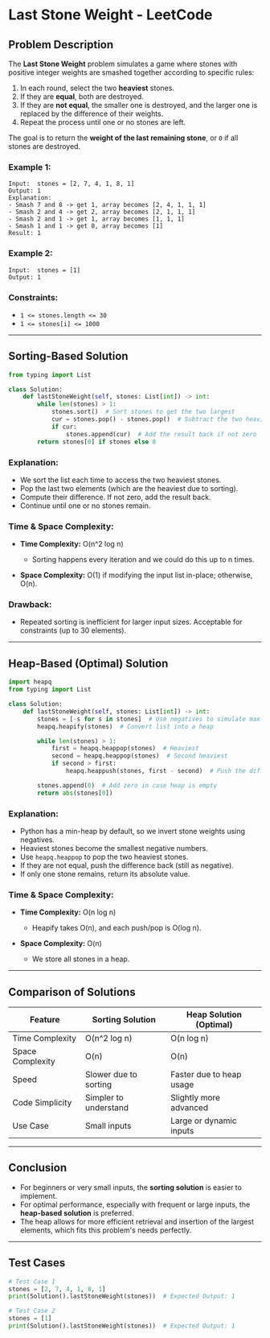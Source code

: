 # Last Stone Weight - LeetCode

## Problem Description

The **Last Stone Weight** problem simulates a game where stones with positive integer weights are smashed together according to specific rules:

1. In each round, select the two **heaviest** stones.
2. If they are **equal**, both are destroyed.
3. If they are **not equal**, the smaller one is destroyed, and the larger one is replaced by the difference of their weights.
4. Repeat the process until one or no stones are left.

The goal is to return the **weight of the last remaining stone**, or `0` if all stones are destroyed.

### Example 1:

```text
Input:  stones = [2, 7, 4, 1, 8, 1]
Output: 1
Explanation:
- Smash 7 and 8 -> get 1, array becomes [2, 4, 1, 1, 1]
- Smash 2 and 4 -> get 2, array becomes [2, 1, 1, 1]
- Smash 2 and 1 -> get 1, array becomes [1, 1, 1]
- Smash 1 and 1 -> get 0, array becomes [1]
Result: 1
```

### Example 2:

```text
Input:  stones = [1]
Output: 1
```

### Constraints:

* `1 <= stones.length <= 30`
* `1 <= stones[i] <= 1000`

---

## Sorting-Based Solution

```python
from typing import List

class Solution:
    def lastStoneWeight(self, stones: List[int]) -> int:
        while len(stones) > 1:
            stones.sort()  # Sort stones to get the two largest
            cur = stones.pop() - stones.pop()  # Subtract the two heaviest
            if cur:
                stones.append(cur)  # Add the result back if not zero
        return stones[0] if stones else 0
```

### Explanation:

* We sort the list each time to access the two heaviest stones.
* Pop the last two elements (which are the heaviest due to sorting).
* Compute their difference. If not zero, add the result back.
* Continue until one or no stones remain.

### Time & Space Complexity:

* **Time Complexity:** O(n^2 log n)

  * Sorting happens every iteration and we could do this up to n times.
* **Space Complexity:** O(1) if modifying the input list in-place; otherwise, O(n).

### Drawback:

* Repeated sorting is inefficient for larger input sizes. Acceptable for constraints (up to 30 elements).

---

## Heap-Based (Optimal) Solution

```python
import heapq
from typing import List

class Solution:
    def lastStoneWeight(self, stones: List[int]) -> int:
        stones = [-s for s in stones]  # Use negatives to simulate max-heap
        heapq.heapify(stones)  # Convert list into a heap

        while len(stones) > 1:
            first = heapq.heappop(stones)  # Heaviest
            second = heapq.heappop(stones)  # Second heaviest
            if second > first:
                heapq.heappush(stones, first - second)  # Push the difference back

        stones.append(0)  # Add zero in case heap is empty
        return abs(stones[0])
```

### Explanation:

* Python has a min-heap by default, so we invert stone weights using negatives.
* Heaviest stones become the smallest negative numbers.
* Use `heapq.heappop` to pop the two heaviest stones.
* If they are not equal, push the difference back (still as negative).
* If only one stone remains, return its absolute value.

### Time & Space Complexity:

* **Time Complexity:** O(n log n)

  * Heapify takes O(n), and each push/pop is O(log n).
* **Space Complexity:** O(n)

  * We store all stones in a heap.

---

## Comparison of Solutions

| Feature          | Sorting Solution      | Heap Solution (Optimal)  |
| ---------------- | --------------------- | ------------------------ |
| Time Complexity  | O(n^2 log n)          | O(n log n)               |
| Space Complexity | O(n)                  | O(n)                     |
| Speed            | Slower due to sorting | Faster due to heap usage |
| Code Simplicity  | Simpler to understand | Slightly more advanced   |
| Use Case         | Small inputs          | Large or dynamic inputs  |

---

## Conclusion

* For beginners or very small inputs, the **sorting solution** is easier to implement.
* For optimal performance, especially with frequent or large inputs, the **heap-based solution** is preferred.
* The heap allows for more efficient retrieval and insertion of the largest elements, which fits this problem's needs perfectly.

---

## Test Cases

```python
# Test Case 1
stones = [2, 7, 4, 1, 8, 1]
print(Solution().lastStoneWeight(stones))  # Expected Output: 1

# Test Case 2
stones = [1]
print(Solution().lastStoneWeight(stones))  # Expected Output: 1
```
